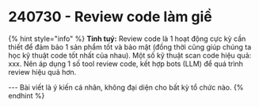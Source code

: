 # 240730 - Review code làm giề

{% hint style="info" %}
**Tinh tuý:** Review code là  1 hoạt động cực kỳ cần thiết để đảm bảo 1 sản phẩm tốt và bảo mật (đồng thời cũng giúp chúng ta học kỹ thuật code tốt nhất của nhau). Một số kỹ thuật scan code hiệu quả: xxx. Nên áp dụng 1 số tool review code, kết hợp bots (LLM) để quá trình review hiệu quả hơn.

\--- Bài viết là ý kiến cá nhân, không đại diện cho bất kỳ tổ chức nào.
{% endhint %}

